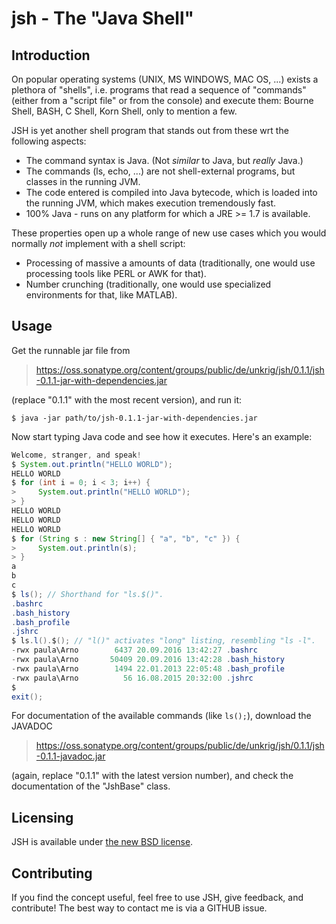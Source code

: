 # jsh - The "Java Shell"

## Introduction

On popular operating systems (UNIX, MS WINDOWS, MAC OS, ...) exists a plethora of "shells", i.e. programs that read a sequence of "commands" (either from a "script file" or from the console) and execute them: Bourne Shell, BASH, C Shell, Korn Shell, only to mention a few.

JSH is yet another shell program that stands out from these wrt the following aspects:
* The command syntax is Java. (Not *similar* to Java, but *really* Java.)
* The commands (ls, echo, ...) are not shell-external programs, but classes in the running JVM.
* The code entered is compiled into Java bytecode, which is loaded into the running JVM, which makes execution tremendously fast.
* 100% Java - runs on any platform for which a JRE >= 1.7 is available.

These properties open up a whole range of new use cases which you would normally *not* implement with a shell script:
* Processing of massive a amounts of data (traditionally, one would use processing tools like PERL or AWK for that).
* Number crunching (traditionally, one would use specialized environments for that, like MATLAB).

## Usage

Get the runnable jar file from

> https://oss.sonatype.org/content/groups/public/de/unkrig/jsh/0.1.1/jsh-0.1.1-jar-with-dependencies.jar

(replace "0.1.1" with the most recent version), and run it:

`$ java -jar path/to/jsh-0.1.1-jar-with-dependencies.jar`

Now start typing Java code and see how it executes. Here's an example:

```java
Welcome, stranger, and speak!
$ System.out.println("HELLO WORLD");
HELLO WORLD
$ for (int i = 0; i < 3; i++) {
>     System.out.println("HELLO WORLD");
> }
HELLO WORLD
HELLO WORLD
HELLO WORLD
$ for (String s : new String[] { "a", "b", "c" }) {
>     System.out.println(s);
> }
a
b
c
$ ls(); // Shorthand for "ls.$()".
.bashrc
.bash_history
.bash_profile
.jshrc
$ ls.l().$(); // "l()" activates "long" listing, resembling "ls -l".
-rwx paula\Arno        6437 20.09.2016 13:42:27 .bashrc
-rwx paula\Arno       50409 20.09.2016 13:42:28 .bash_history
-rwx paula\Arno        1494 22.01.2013 22:05:48 .bash_profile
-rwx paula\Arno          56 16.08.2015 20:32:00 .jshrc
$
exit();
```

For documentation of the available commands (like `ls();`), download the JAVADOC

> https://oss.sonatype.org/content/groups/public/de/unkrig/jsh/0.1.1/jsh-0.1.1-javadoc.jar

(again, replace "0.1.1" with the latest version number), and check the documentation of the "JshBase" class.

## Licensing

JSH is available under [the new BSD license](https://raw.githubusercontent.com/janino-compiler/jsh/master/jsh/LICENSE).

## Contributing

If you find the concept useful, feel free to use JSH, give feedback, and contribute! The best way to contact me is via a GITHUB issue.

[1]: https://oss.sonatype.org/content/groups/public/de/unkrig/jsh/0.1.1/jsh-0.1.1-javadoc.jar!/de/unkrig/jsh/JshBase.html
[2]: jar:https://oss.sonatype.org/content/groups/public/de/unkrig/jsh/0.1.1/jsh-0.1.1-javadoc.jar!/de/unkrig/jsh/JshBase.html

